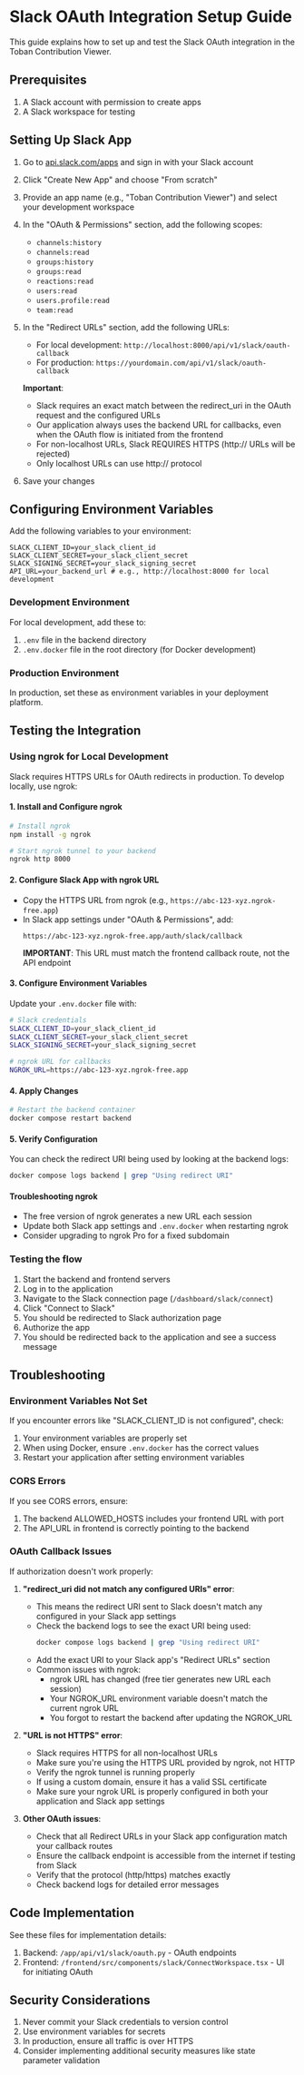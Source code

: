 # Slack OAuth Integration Setup Guide

This guide explains how to set up and test the Slack OAuth integration in the Toban Contribution Viewer.

## Prerequisites

1. A Slack account with permission to create apps
2. A Slack workspace for testing

## Setting Up Slack App

1. Go to [api.slack.com/apps](https://api.slack.com/apps) and sign in with your Slack account
2. Click "Create New App" and choose "From scratch"
3. Provide an app name (e.g., "Toban Contribution Viewer") and select your development workspace
4. In the "OAuth & Permissions" section, add the following scopes:
   - `channels:history`
   - `channels:read`
   - `groups:history`
   - `groups:read`
   - `reactions:read`
   - `users:read`
   - `users.profile:read`
   - `team:read`
5. In the "Redirect URLs" section, add the following URLs:
   - For local development: `http://localhost:8000/api/v1/slack/oauth-callback`
   - For production: `https://yourdomain.com/api/v1/slack/oauth-callback`

   **Important**:
   - Slack requires an exact match between the redirect_uri in the OAuth request and the configured URLs
   - Our application always uses the backend URL for callbacks, even when the OAuth flow is initiated from the frontend
   - For non-localhost URLs, Slack REQUIRES HTTPS (http:// URLs will be rejected)
   - Only localhost URLs can use http:// protocol
6. Save your changes

## Configuring Environment Variables

Add the following variables to your environment:

```
SLACK_CLIENT_ID=your_slack_client_id
SLACK_CLIENT_SECRET=your_slack_client_secret
SLACK_SIGNING_SECRET=your_slack_signing_secret
API_URL=your_backend_url # e.g., http://localhost:8000 for local development
```

### Development Environment

For local development, add these to:
1. `.env` file in the backend directory
2. `.env.docker` file in the root directory (for Docker development)

### Production Environment

In production, set these as environment variables in your deployment platform.

## Testing the Integration

### Using ngrok for Local Development

Slack requires HTTPS URLs for OAuth redirects in production. To develop locally, use ngrok:

#### 1. Install and Configure ngrok
```bash
# Install ngrok
npm install -g ngrok

# Start ngrok tunnel to your backend
ngrok http 8000
```

#### 2. Configure Slack App with ngrok URL
- Copy the HTTPS URL from ngrok (e.g., `https://abc-123-xyz.ngrok-free.app`)
- In Slack app settings under "OAuth & Permissions", add:
  ```
  https://abc-123-xyz.ngrok-free.app/auth/slack/callback
  ```
  **IMPORTANT**: This URL must match the frontend callback route, not the API endpoint

#### 3. Configure Environment Variables
Update your `.env.docker` file with:
```bash
# Slack credentials
SLACK_CLIENT_ID=your_slack_client_id
SLACK_CLIENT_SECRET=your_slack_client_secret
SLACK_SIGNING_SECRET=your_slack_signing_secret

# ngrok URL for callbacks
NGROK_URL=https://abc-123-xyz.ngrok-free.app
```

#### 4. Apply Changes
```bash
# Restart the backend container
docker compose restart backend
```

#### 5. Verify Configuration
You can check the redirect URI being used by looking at the backend logs:
```bash
docker compose logs backend | grep "Using redirect URI"
```

#### Troubleshooting ngrok
- The free version of ngrok generates a new URL each session
- Update both Slack app settings and `.env.docker` when restarting ngrok
- Consider upgrading to ngrok Pro for a fixed subdomain

### Testing the flow

1. Start the backend and frontend servers
2. Log in to the application
3. Navigate to the Slack connection page (`/dashboard/slack/connect`)
4. Click "Connect to Slack"
5. You should be redirected to Slack authorization page
6. Authorize the app
7. You should be redirected back to the application and see a success message

## Troubleshooting

### Environment Variables Not Set

If you encounter errors like "SLACK_CLIENT_ID is not configured", check:
1. Your environment variables are properly set
2. When using Docker, ensure `.env.docker` has the correct values
3. Restart your application after setting environment variables

### CORS Errors

If you see CORS errors, ensure:
1. The backend ALLOWED_HOSTS includes your frontend URL with port
2. The API_URL in frontend is correctly pointing to the backend

### OAuth Callback Issues

If authorization doesn't work properly:

1. **"redirect_uri did not match any configured URIs" error**:
   - This means the redirect URI sent to Slack doesn't match any configured in your Slack app settings
   - Check the backend logs to see the exact URI being used:
     ```bash
     docker compose logs backend | grep "Using redirect URI"
     ```
   - Add the exact URI to your Slack app's "Redirect URLs" section
   - Common issues with ngrok:
     - ngrok URL has changed (free tier generates new URL each session)
     - Your NGROK_URL environment variable doesn't match the current ngrok URL
     - You forgot to restart the backend after updating the NGROK_URL

2. **"URL is not HTTPS" error**:
   - Slack requires HTTPS for all non-localhost URLs
   - Make sure you're using the HTTPS URL provided by ngrok, not HTTP
   - Verify the ngrok tunnel is running properly
   - If using a custom domain, ensure it has a valid SSL certificate
   - Make sure your ngrok URL is properly configured in both your application and Slack app settings

3. **Other OAuth issues**:
   - Check that all Redirect URLs in your Slack app configuration match your callback routes
   - Ensure the callback endpoint is accessible from the internet if testing from Slack
   - Verify that the protocol (http/https) matches exactly
   - Check backend logs for detailed error messages

## Code Implementation

See these files for implementation details:
1. Backend: `/app/api/v1/slack/oauth.py` - OAuth endpoints
2. Frontend: `/frontend/src/components/slack/ConnectWorkspace.tsx` - UI for initiating OAuth

## Security Considerations

1. Never commit your Slack credentials to version control
2. Use environment variables for secrets
3. In production, ensure all traffic is over HTTPS
4. Consider implementing additional security measures like state parameter validation
